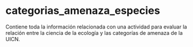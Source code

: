 # categorias_amenaza_especies
Contiene toda la información relacionada con una actividad para evaluar la relación entre la ciencia de la ecología y las categorías de amenaza de la UICN.

